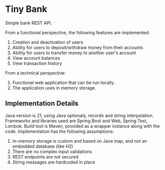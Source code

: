 # Tiny Bank

Simple bank REST API.

From a functional perspective, the following features are implemented:

1. Creation and deactivation of users
2. Ability for users to deposit/withdraw money from their accounts
3. Ability for users to transfer money to another user's account
4. View account balances
5. View transaction history

From a technical perspective:

1. Functional web application that can be run locally.
2. The application uses in memory storage.

## Implementation Details

Java version is 21, using Java optionals, records and string interpolation. Frameworks and libraries used are Spring
Boot and Web, Spring Test, Lombok. Build tool is Maven, provided as a wrapper instance along with the code.
Implementation has the following assumptions:

1. In-memory storage is custom and based on Java map, and not an embedded database (like H2)
2. There are no complex input validations
3. REST endpoints are not secured
4. String messages are hardcoded in place
